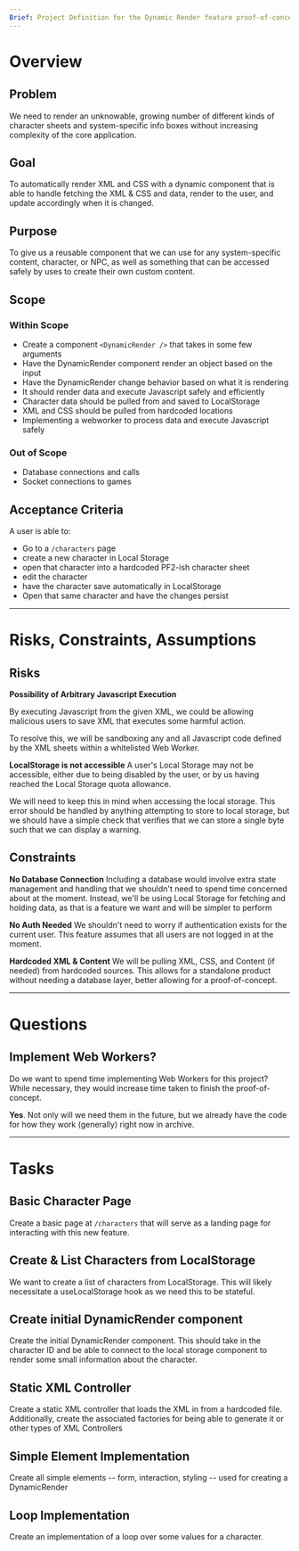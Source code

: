 ```yaml
---
Brief: Project Definition for the Dynamic Render feature proof-of-concept.
---
```

# Overview
## Problem
We need to render an unknowable, growing number of different kinds of character sheets and system-specific info boxes without increasing complexity of the core application. 

## Goal
To automatically render XML and CSS with a dynamic component that is able to handle fetching the XML & CSS and data, render to the user, and update accordingly when it is changed.

## Purpose
To give us a reusable component that we can use for any system-specific content, character, or NPC, as well as something that can be accessed safely by uses to create their own custom content. 

## Scope
### Within Scope
- Create a component `<DynamicRender />` that takes in some few arguments
- Have the DynamicRender component render an object based on the input
- Have the DynamicRender change behavior based on what it is rendering
- It should render data and execute Javascript safely and efficiently
- Character data should be pulled from and saved to LocalStorage
- XML and CSS should be pulled from hardcoded locations
- Implementing a webworker to process data and execute Javascript safely

### Out of Scope
- Database connections and calls
- Socket connections to games

## Acceptance Criteria
A user is able to:
- Go to a `/characters` page
- create a new character in Local Storage
- open that character into a hardcoded PF2-ish character sheet
- edit the character 
- have the character save automatically in LocalStorage
- Open that same character and have the changes persist

---

# Risks, Constraints, Assumptions
## Risks
**Possibility of Arbitrary Javascript Execution**

By executing Javascript from the given XML, we could be allowing malicious users to save XML that executes some harmful action. 

To resolve this, we will be sandboxing any and all Javascript code defined by the XML sheets within a whitelisted Web Worker. 

**LocalStorage is not accessible**
A user's Local Storage may not be accessible, either due to being disabled by the user, or by us having reached the Local Storage quota allowance. 

We will need to keep this in mind when accessing the local storage. This error should be handled by anything attempting to store to local storage, but we should have a simple check that verifies that we can store a single byte such that we can display a warning. 

## Constraints
**No Database Connection**
Including a database would involve extra state management and handling that we shouldn't need to spend time concerned about at the moment. Instead, we'll be using Local Storage for fetching and holding data, as that is a feature we want and will be simpler to perform

**No Auth Needed**
We shouldn't need to worry if authentication exists for the current user. This feature assumes that all users are not logged in at the moment. 

**Hardcoded XML & Content**
We will be pulling XML, CSS, and Content (if needed) from hardcoded sources. This allows for a standalone product without needing a database layer, better allowing for a proof-of-concept.

---

# Questions
## Implement Web Workers?
Do we want to spend time implementing Web Workers for this project? While necessary, they would increase time taken to finish the proof-of-concept. 

**Yes**. Not only will we need them in the future, but we already have the code for how they work (generally) right now in archive. 

---

# Tasks
## Basic Character Page
Create a basic page at `/characters` that will serve as a landing page for interacting with this new feature.

## Create & List Characters from LocalStorage
We want to create a list of characters from LocalStorage. This will likely necessitate a useLocalStorage hook as we need this to be stateful.

## Create initial DynamicRender component
Create the initial DynamicRender component. This should take in the character ID and be able to connect to the local storage component to render some small information about the character.

## Static XML Controller
Create a static XML controller that loads the XML in from a hardcoded file. Additionally, create the associated factories for being able to generate it or other types of XML Controllers

## Simple Element Implementation
Create all simple elements -- form, interaction, styling -- used for creating a DynamicRender

## Loop Implementation
Create an implementation of a loop over some values for a character. 